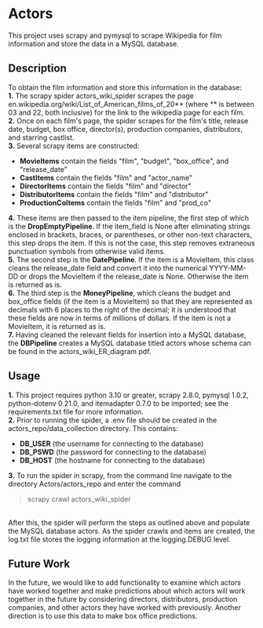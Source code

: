 # Actors
This project uses scrapy and pymysql to scrape Wikipedia for film information and store the data in a MySQL database.

## Description
To obtain the film information and store this information in the database: <br>
**1.** The scrapy spider actors_wiki_spider scrapes the page en.wikipedia.org/wiki/List_of_American_films_of_20** (where ** is between 03 and 22, both inclusive) for the link to the 
wikipedia page for each film. <br>
**2.** Once on each film's page, the spider scrapes for the film's title, release date, budget, box office, director(s), production companies, distributors,
and starring castlist. <br>
**3.** Several scrapy items are constructed: <br>
  - **MovieItems** contain the fields "film", "budget", "box_office", and "release_date" <br>
  - **CastItems** contain the fields "film" and "actor_name" <br>
  - **DirectorItems** contain the fields "film" and "director" <br>
  - **DistributorItems** contain the fields "film" and "distributor" <br>
  - **ProductionCoItems** contain the fields "film" and "prod_co" <br>

**4.** These items are then passed to the item pipeline, the first step of which is the **DropEmptyPipeline**. If the item_field is None after eliminating strings enclosed in brackets, braces, or parentheses, or other non-text characters, this step drops the item. If this is not the case, this step removes extraneous punctuation symbols from otherwise valid items. <br>
**5.** The second step is the **DatePipeline**. If the item is a MovieItem, this class cleans the release_date field and convert it into the 
numerical YYYY-MM-DD or drops the MovieItem if the release_date is None. Otherwise the item is returned as is. <br>
**6.** The third step is the **MoneyPipeline**, which cleans the budget and box_office fields (if the item is a MovieItem) so that they are represented as decimals with 6 places to the right of the decimal; 
it is understood that these fields are now in terms of millions of dollars. If the item is not a MovieItem, it is returned as is. <br>
**7.** Having cleaned the relevant fields for insertion into a MySQL database, the **DBPipeline** creates a MySQL database titled actors whose schema can be found in the 
actors_wiki_ER_diagram pdf.

## Usage
**1.** This project requires python 3.10 or greater, scrapy 2.8.0, pymysql 1.0.2, python-dotenv 0.21.0, and itemadapter 0.7.0 to be imported; see the requirements.txt file for more information. <br>
**2.** Prior to running the spider, a .env file should be created in the actors_repo/data_collection directory. This contains:
  - **DB_USER** (the username for connecting to the database) <br>
  - **DB_PSWD** (the password for connecting to the database) <br>
  - **DB_HOST** (the hostname for connecting to the database) <br>
  
**3.** To run the spider in scrapy, from the command line navigate to the directory Actors/actors_repo and enter the command 
> scrapy crawl actors_wiki_spider
<br>
After this, the spider will perform the steps as outlined above and populate the MySQL database actors.
As the spider crawls and items are created, the log.txt file stores the logging information at the logging.DEBUG level.

## Future Work
In the future, we would like to add functionality to examine which actors have worked together and make predictions about which actors will work together in the future
by considering directors, distributors, production companies, and other actors they have worked with previously. Another direction is to use this data to make box office
predictions.


